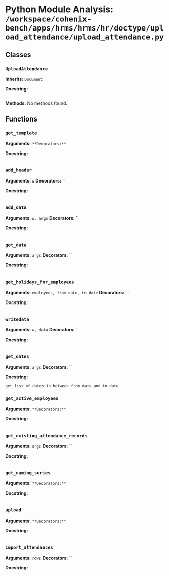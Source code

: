 # Python Module Analysis: `/workspace/cohenix-bench/apps/hrms/hrms/hr/doctype/upload_attendance/upload_attendance.py`

## Classes

### `UploadAttendance`
**Inherits:** `Document`


**Docstring:**
```

```

**Methods:**
No methods found.




## Functions

### `get_template`
**Arguments:** ``
**Decorators:** ``

**Docstring:**
```

```
### `add_header`
**Arguments:** `w`
**Decorators:** ``

**Docstring:**
```

```
### `add_data`
**Arguments:** `w, args`
**Decorators:** ``

**Docstring:**
```

```
### `get_data`
**Arguments:** `args`
**Decorators:** ``

**Docstring:**
```

```
### `get_holidays_for_employees`
**Arguments:** `employees, from_date, to_date`
**Decorators:** ``

**Docstring:**
```

```
### `writedata`
**Arguments:** `w, data`
**Decorators:** ``

**Docstring:**
```

```
### `get_dates`
**Arguments:** `args`
**Decorators:** ``

**Docstring:**
```
get list of dates in between from date and to date
```
### `get_active_employees`
**Arguments:** ``
**Decorators:** ``

**Docstring:**
```

```
### `get_existing_attendance_records`
**Arguments:** `args`
**Decorators:** ``

**Docstring:**
```

```
### `get_naming_series`
**Arguments:** ``
**Decorators:** ``

**Docstring:**
```

```
### `upload`
**Arguments:** ``
**Decorators:** ``

**Docstring:**
```

```
### `import_attendances`
**Arguments:** `rows`
**Decorators:** ``

**Docstring:**
```

```

